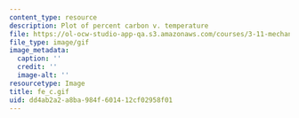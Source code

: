 ```yaml
---
content_type: resource
description: Plot of percent carbon v. temperature
file: https://ol-ocw-studio-app-qa.s3.amazonaws.com/courses/3-11-mechanics-of-materials-fall-1999/dd4ab2a2a8ba984f601412cf02958f01_fe_c.gif
file_type: image/gif
image_metadata:
  caption: ''
  credit: ''
  image-alt: ''
resourcetype: Image
title: fe_c.gif
uid: dd4ab2a2-a8ba-984f-6014-12cf02958f01
---
```

